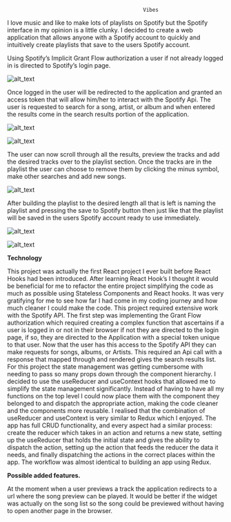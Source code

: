 

                                                Vibes

I love music and like to make lots of playlists on Spotify but the Spotify interface in my opinion is a little clunky. I decided to create a web application that allows anyone with a Spotify account to quickly and intuitively create playlists that save to the users Spotify account. 

Using Spotify’s Implicit Grant Flow authorization a user if not already logged in is directed to Spotify’s login page. 

   




![alt_text](/playlist-builder/public/images/spotifyLogin.png "image_tooltip")


Once logged in the user will be redirected to the application and granted an access token that will allow him/her to interact with the Spotify Api. The user is requested to search for a song, artist, or album and when entered the results come in the search results portion of the application. 






![alt_text](/playlist-builder/public/images/firstSearch.png "image_tooltip")







![alt_text](/playlist-builder/public/images/searchResults.png "image_tooltip")


The user can now scroll through all the results, preview the tracks and add the desired tracks over to the playlist section. Once the tracks are in the playlist the user can choose to remove them by clicking the minus symbol,  make other searches and add new songs.






![alt_text](/playlist-builder/public/images/landingPlaylist.png "image_tooltip")


After building the playlist to the desired length all that is left is naming the playlist and pressing the save to Spotify button then just like that the playlist will be saved in the users Spotify account ready to use immediately. 






![alt_text](/playlist-builder/public/images/landingPlaylistName.png "image_tooltip")







![alt_text](/playlist-builder/public/images/playlistInSpotify.png "image_tooltip")


**Technology**

This project was actually the first React project I ever built before React Hooks had been introduced. After learning React Hook’s I thought it would be beneficial for me to refactor the entire project simplifying the code as much as possible using Stateless Components and React hooks. It was very gratifying for me to see how far I had come in my coding journey and how much cleaner I could make the code. This project required extensive work with the Spotify API. The first step was implementing the Grant Flow authorization which required creating a complex function that ascertains if a user is logged in or not in their browser if not they are directed to the login page, if so, they are directed to the Application with a special token unique to that user. Now that the user has this access to the Spotify API they can make requests for songs, albums, or Artists. This required  an Api call with a response that mapped through and rendered gives the search results list. For this project the state management was getting cumbersome with needing to pass so many props down through the component hierarchy. I decided to use the useReducer and useContext hooks that allowed me to simplify the state management significantly. Instead of having to have all my functions on the top level I could now place them with the component they belonged to and dispatch the appropriate action, making the code cleaner and the components more reusable. I realised that the combination of useReducer and useContext is very similar to Redux which I enjoyed. The app has full CRUD functionality, and every aspect had a similar process: create the reducer which takes in an action and returns a new state, setting up the useReducer that holds the initial state and gives the ability to dispatch the action, setting up the action that feeds the reducer the data it needs, and finally dispatching the actions in the correct places within the app. The workflow was almost identical to building an app using Redux. 

**Possible added features.**

At the moment when a user previews a track the application redirects to a url where the song preview can be played. It would be better if the widget was actually on the song list so the song could be previewed without having to open another page in the browser.